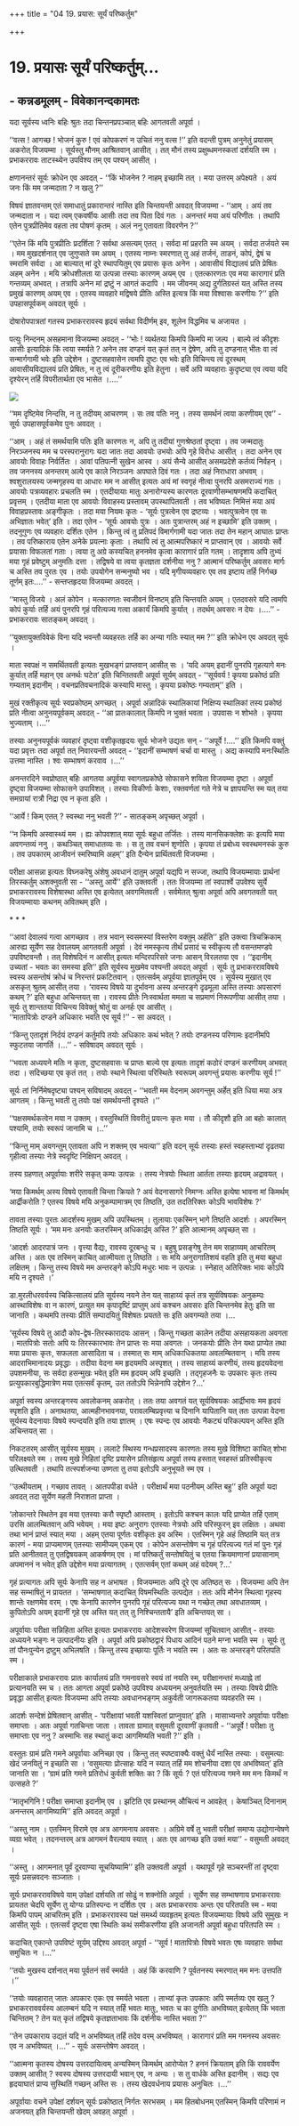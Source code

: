 +++
title = "04 19. प्रयास: सूर्यं परिष्कर्तुम"

+++
# **19. प्रयासः सूर्यं परिष्कर्तुम्...**

## **- कन्नडमूलम् - विवेकानन्दकामतः** 



यदा सूर्यस्य ध्वनिः बहिः श्रुतः तदा चिन्तनप्रपञ्चात् बहिः आगतवती अपूर्वा ।

‘‘वत्स ! आगच्छ ! भोजनं कुरु ! एवं कोपकरणं न उचितं ननु वत्स !’’ इति वदन्ती पुत्रम् अनुनेतुं प्रयासम् अकरोत् विजयम्मा । सूर्यस्तु मौनम् आश्रितवान् आसीत् । तत् मौनं तस्य प्रक्षुब्धमनस्कतां दर्शयति स्म । प्रभाकररावः ताटस्थ्येन उपविश्य तम् एव पश्यन् आसीत् ।

क्षणानन्तरं सूर्यः क्रोधेन एव अवदत् - ‘‘किं भोजनेन ? नाहम् इच्छामि तत् । मया उत्तरम् अपेक्ष्यते । अयं जनः किं मम जन्मदाता ? न खलु ?’’

विषयं ज्ञातवन्तम् एतं समाधातुं प्रकारान्तरं नास्ति इति चिन्तयन्ती अवदत् विजयम्मा - ‘‘आम् । अयं तव जन्मदाता न । यदा त्वम् एकवर्षीयः आसीः तदा तव पिता दिवं गतः । अनन्तरं मया अयं परिणीतः । तथापि एतेन पुत्रप्रीतिमेव वहता तव पोषणं कृतम् । अलं ननु एतावता विवरणेन ?’’

‘‘एतेन किं मयि पुत्रप्रीतिः प्रदर्शिता ? सर्वथा असत्यम् एतत् । सर्वदा मां प्रहरति स्म अयम् । सर्वदा तर्जयते स्म । मम मुखदर्शनात् एव जुगुप्सते स्म अयम् । एतस्य नाम्नः स्मरणात् तु अहं तर्जनं, ताडनं, कोपं, द्वेषं च स्मरामि सर्वदा । आ बाल्यात् मां दूरे स्थापयितुम् एव प्रयासः कृतः अनेन । आवासीयं विद्यालयं प्रति प्रेषितः अहम् अनेन । मयि क्रोधशीलता या उत्पन्ना तस्याः कारणम् अयम् एव । एतत्कारणतः एव मया कारागारं प्रति गन्तव्यम् अभवत् । तत्रापि अनेन मां द्रष्टुं न आगतं कदापि । मम जीवनम् अद्य दुर्गतिग्रस्तं यत् अस्ति तस्य प्रमुखं कारणम् अयम् एव । एतस्य व्यवहारे मद्विषये प्रीतिः अस्ति इत्यत्र किं मया विश्वासः करणीयः ?’’ इति उपहासपूर्वकम् अवदत् सूर्यः ।

दोषारोपपात्रतां गतस्य प्रभाकररावस्य हृदयं सर्वथा विदीर्णम् इव, शूलेन विद्धमिव च अजायत ।

पत्युः निन्दनम् असहमाना विजयम्मा अवदत् - ‘‘भोः ! व्यर्थतया किमपि किमपि मा जल्प । बाल्ये त्वं कीदृशः आसीः इत्यादिकं किं त्वया स्मर्यते ? अनेन तव दण्डनं यत् कृतं तत् न द्वेषेण, अपि तु दण्डनात् भीतः वा त्वं सन्मार्गगामी भवेः इति उद्देशेन । दुष्टसहवासेन त्वमपि दुष्टः एव भवेः इति विचिन्त्य त्वं दूरस्थम् आवासीयविद्यालयं प्रति प्रेषितः, न तु त्वं दूरीकरणीयः इति हेतुना । सर्वे अपि व्यवहाराः कुदृष्ट्या एव त्वया यदि दृश्येरन् तर्हि विपरीतार्थता एव भासेत ।....’’

![](magazine_images/img-1657089649Dharavahini.jpg)

‘‘मम दृष्टिमेव निन्दसि, न तु तदीयम् आचरणम् । सः तव पतिः ननु । तस्य समर्थनं त्वया करणीयम् एव’’ - सूर्यः उपहासपूर्वकमेव पुनः अवदत् ।

‘‘आम् । अहं तं समर्थयामि पतिः इति कारणतः न, अपि तु तदीयां गुणश्रेष्ठतां दृष्ट्वा । तव जन्मदातुः निरञ्जनस्य मम च परस्परानुरागः यदा जातः तदा आवयोः उभयोः अपि गृहे विरोधः आसीत् । तदा अनेन एव आवयोः विवाहः निर्वर्तितः । आवां पतिपत्नी सुखेन आस्व । अयं सैन्ये आसीत् असमप्रदेशे कर्तव्यं निर्वहन् । तव जननस्य अनन्तरम् अल्पे एव काले निरञ्जनः अपघाते दिवं गतः । तदा अहं निराधारा अभवम् । श्वशुरालयस्य जन्मगृहस्य वा आधारः मम न आसीत् इत्यतः अयं मां स्वगृहं नीत्वा पुनरपि असमराज्यं गतः । आवयोः पत्रव्यवहारः प्रचलति स्म । एतदीयायाः मातुः अनारोग्यस्य कारणतः दूरवाणीसम्भाषणमपि कदाचित् प्रवृत्तम् । एतदीया माता एव आवयोः विवाहस्य प्रस्तावम् उपस्थापितवती । तव भविष्यतः निमित्तं मया अयं विवाहप्रस्तावः अङ्गीकृतः । तदा मया नियमः कृतः - ‘सूर्यः पुत्रत्वेन एव द्रष्टव्यः । भवत्पुत्रत्वेन एव सः अभिज्ञातः भवेत्’ इति । तदा एतेन - ‘सूर्यः आवयोः पुत्रः । अतः पुत्रान्तरम् अहं न इच्छामि’ इति उक्तम् । तदनुगुणः एव व्यवहारः दर्शितः एतेन । किन्तु त्वं तु प्रतिपदं विमार्गगामी यदा जातः तदा तेन महान् आघातः प्राप्तः । तव परिष्काराय एतेन अनेके प्रयत्नाः कृताः । तथापि त्वं तु आत्मपरिष्कारं न प्राप्तवान् एव । आवयोः सर्वे प्रयासाः विफलतां गताः । त्वया तु अग्रे कस्यचित् हननमेव कृत्वा कारागारं प्रति गतम् । तादृशाय अपि तुभ्यं मया गृहं प्रवेष्टुम् अनुमतिः दत्ता । तद्विषये वा त्वया कृतज्ञता दर्शनीया ननु ? आत्मानं परिष्कर्तुम् अवसरः मार्गः च अस्ति तव पुरतः एव । तयोः उपयोगेन सन्मनुष्यो भव । यदि मृगीयव्यवहारः एव तव इष्टाय तर्हि निर्गच्छ तूर्णम् इतः....’’ - सन्तप्तहृदया विजयम्मा अवदत् ।

‘‘मास्तु विजये । अलं कोपेन । मत्कारणतः स्वजीवनं विनष्टम् इति चिन्तयति अयम् । एतदवसरे यदि त्वमपि कोपं कुर्याः तर्हि अयं पुनरपि गृहं परित्यज्य गत्वा अकार्यं किमपि कुर्यात् । तदर्थम् अवसरः न    देयः ।....’’ - प्रभाकररावः सातङ्कम् अवदत् ।

‘‘युक्तायुक्तविवेकं विना यदि भवन्तौ व्यवहरतः तर्हि का अन्या गतिः स्यात् मम ?’’ इति क्रोधेन एव अवदत् सूर्यः ।

माता स्वपक्षं न समर्थितवती इत्यतः मुखभङ्गं प्राप्तवान् आसीत् सः । ‘यदि अयम् इदानीं पुनरपि गृहत्यागे मनः कुर्यात् तर्हि महान् एव अनर्थः घटेत’ इति चिन्तितवती अपूर्वा सूर्यम् अवदत् - ‘‘सूर्यवर्य ! कृपया प्रकोष्ठं प्रति गम्यताम् इदानीम् । वचनप्रतिवचनादिकं कस्यापि मास्तु । कृपया प्रकोष्ठः गम्यताम्’’ इति ।

मुखं रक्तीकृत्य सूर्यः स्वप्रकोष्ठम् अगच्छत् । अपूर्वा अन्नादिकं स्थालिकायां निक्षिप्य स्थालिकां तस्य प्रकोष्ठं प्रति नीत्वा अनुनयपूर्वकम् अवदत् - ‘‘आ प्रातःकालात् किमपि न भुक्तं भवता । उपवासः न शोभते । कृपया भुज्यताम् ।...’’

तस्याः अनुनयपूर्वकं व्यवहारं दृष्ट्वा वशीकृतहृदयः सूर्यः भोजने उद्यतः सन् - ‘‘अपूर्वे !....’’ इति किमपि वक्तुं यदा प्रवृत्तः तदा अपूर्वा तत् निवारयन्ती अवदत् - ‘‘इदानीं सम्भाषणं चर्चा वा मास्तु । अद्य कस्यापि मनःस्थितिः उत्तमा नास्ति । श्वः सम्भाषणं करवाव ।...’’

अनन्तरदिने स्वप्रोष्ठात् बहिः आगतया अपूर्वया स्वागतप्रकोष्ठे सोफासने शयिता विजयम्मा दृष्टा । अपूर्वां दृष्ट्वा विजयम्मा सोफासने उपाविशत् । तस्याः विकीर्णाः केशाः, रक्तवर्णतां गते नेत्रे च ज्ञापयन्ति स्म यत् तया समग्रायां रात्रौ निद्रा एव न कृता इति ।

‘‘आर्ये ! किम् एतत् ? स्वस्था ननु भवती ?’’ - सातङ्कम् अपृच्छत् अपूर्वा ।

‘‘न किमपि अस्वास्थ्यं मम । ह्यः कोपवशात् मया सूर्यः बहुधा तर्जितः । तस्य मानसिकक्लेशः कः इत्यपि मया अवगन्तव्यं ननु । कथञ्चित् समाधातव्यः सः । स तु तव वचनं शृणोति । कृपया तं प्रबोध्य स्वस्थमनस्कं  कुरु । तव उपकारम् आजीवनं स्मरिष्यामि अहम्’’ इति दैन्येन प्रार्थितवती विजयम्मा ।

परीक्षा आसन्ना इत्यतः विघ्नकरेषु अंशेषु अवधानं दातुम् अपूर्वा यद्यपि न सज्जा, तथापि विजयम्मायाः प्रार्थनां तिरस्कर्तुम् अशक्नुवती सा - ‘‘अस्तु आर्ये’’ इति उक्तवती । ततः विजयम्मा तां स्वपार्श्वे उपवेश्य सूर्ये प्रभाकररावस्य विशेषास्था अस्ति एव इत्येतत् अवगमितवती । सर्वमेतत् श्रुत्वा अपूर्वा अपि अवगतवती यत् विजयम्मायाः कथनम् अवितथम् इति ।

\* \* \*

‘‘आवां देवालयं गत्वा आगच्छाव । तत्र भवान् स्वसमस्यां विस्तरेण वक्तुम् अर्हति’’ इति उक्त्वा त्रिचक्रिकाम् आरुह्य सूर्येण सह देवालयम् आगतवती अपूर्वा । देवं नमस्कृत्य तीर्थं प्रसादं च स्वीकृत्य तौ वसन्तमण्डपे उपविष्टवन्तौ । तत् विशेषदिनं न आसीत् इत्यतः मन्दिरपरिसरे जनाः आसन् विरलतया एव । ‘‘इदानीम् उच्यतां - भवतः का समस्या इति’’ इति सूर्यस्य मुखमेव पश्यन्ती अवदत् अपूर्वा । सूर्यः तु प्रभाकररावविषये स्वस्य असन्तोषं क्रोधं च निरन्तरं प्रकटितवान् । एतत्सर्वम् अपूर्वया ज्ञातपूर्वम् एव । सूर्यस्य मुखात् एव असकृत् श्रुतम् आसीत् तया । ‘रावस्य विषये या दुर्भावना अस्य अन्तरङ्गे दृढमूला अस्ति तस्याः अपसारणं कथम् ?’ इति बहुधा अचिन्तयत् सा । रावस्य प्रीतेः निःस्वार्थता ममता च सप्रमाणं निरूपणीया आसीत् तया । सूर्यः तु शान्ततया विचिन्त्य विवेक्तुं श्रोतुं वा अनर्हः एव आसीत् ।  
‘‘मातापित्रोः दण्डने अधिकारः भवति एव सूर्य !’’ - सा अवदत् ।

‘‘किन्तु एतादृशं निर्दयं दण्डनं कर्तुमपि तयोः अधिकारः कथं भवेत् ? तयोः दण्डनस्य परिणामः इदानीमपि स्फुटतया जागर्ति ।...’’ - सविषादम् अवदत् सूर्यः ।

‘‘भवता अध्ययने मतिः न कृता, दुष्टसहवासः च प्राप्तः बाल्ये एव इत्यतः तादृशं कठोरं दण्डनं करणीयम् अभवत् तदा । सदिच्छया एव कृतं तत् । तयोः स्थाने स्थित्वा परिस्थितेः स्वरूपम् अवगन्तुं प्रयासः करणीयः सूर्य !’’

सूर्यः तां निर्निमेषदृष्ट्या पश्यन् सविषादम् अवदत् - ‘‘भवती मम वेदनाम् अवगन्तुम् अर्हेत् इति धिया मया अत्र आगतम् । किन्तु भवती तु तयोः पक्षं समर्थयन्ती दृश्यते ।’’

‘‘पक्षसमर्थकत्वेन मया न उक्तम् । वस्तुस्थितिं विवरीतुं प्रयत्नः कृतः मया । तौ कीदृशौ इति आ बहोः कालात् पश्यामि, तयोः स्वरूपं जानामि च ।..’’

‘‘किन्तु माम् अवगन्तुम् एतावता अपि न शक्तम् एव भवत्या’’ इति वदन् सूर्यः तस्याः हस्तं स्वहस्ताभ्यां दृढतया गृहीत्वा तस्याः नेत्रे स्वदृष्टि निक्षिपन् अवदत् ।

तस्य ग्रहणात् अपूर्वायाः शरीरे सकृत् कम्पः उत्पन्नः । तस्य नेत्रयोः स्थिता आर्तता तस्याः हृदयम् अद्रावयत् ।

‘मया किमर्थम् अस्य विषये एतावती चिन्ता क्रियते ? अयं वेदनासागरे निमग्नः अस्ति इत्येषा भावना मां किमर्थम् आर्द्रीकरोति ? एतस्य विषये मयि अनुकम्पामात्रम् एव तिष्ठति, उत तदतिरिक्तः कोऽपि भावविशेषः ?’

तावता तस्याः पुरतः आदर्शस्य मुखम् अपि उपस्थितम् । तुलायाः एकस्मिन् भागे तिष्ठति आदर्शः । अपरस्मिन् तिष्ठति सूर्यः । ‘मम मनः अनयोः कतरस्मिन् अधिकार्द्रम् अस्ति ?’ इति आत्मानम् अपृच्छत् सा ।

‘आदर्शः आदरपात्रं जनः । वृत्त्या वैद्यः, रावस्य दूरबन्धुः च । बहुषु प्रसङ्गेषु तेन मम साहाय्यम् आचरितम् अस्ति । अतः एव तस्मिन् काचित् आत्मीयता तु तिष्ठति । सः मयि अनुरागातिशयं वहति इति तु मया बहुधा लक्षितम् । किन्तु तस्य विषये मम अन्तरङ्गे कोऽपि मधुरः भावः न उत्पन्नः । स्नेहात् अतिरिक्तः भावः कोऽपि मयि न दृश्यते ।’

डा.मुरलीधरवर्यस्य चिकित्सालयं प्रति सूर्यस्य नयने तेन यत् साहाय्यं कृतं तत्र सूर्यविषयकः अनुकम्पः आस्थाविशेषः वा न कारणं, प्रत्युत मम कृपादृष्टिं प्राप्तुम् अयं कश्चन अवसरः इति चिन्तनमेव हेतुः इति सा जानाति । कथमपि तस्याः प्रीतिं सम्पादयितुं विशेषतः प्रयतते सः इति अवगम्यते तया ।...

‘सूर्यस्य विषये तु आदौ कोप-द्वेष-तिरस्कारादयः आसन् । किन्तु गच्छता कालेन तदीया असहायकता अवगता । मातपित्रोः सतोः अपि यः तिरस्कारभावः तेन प्राप्तः सः मया अवगतः । जनकयोः प्रीतिः तेन यथा प्राप्येत तथा मया प्रयासः कृतः, सफलता आसादिता च । तस्मात् सः माम् अधिकाधिकतया अवलम्बितवान् । मयि तस्य आदराभिमानादयः प्रवृद्धाः । तदीया वेदना मम हृदयमपि अस्पृशत् । तस्य साहाय्यं करणीयं, तस्य हृदयवेदना उपशमनीया, सः सर्वदा हसन्मुखः भवेत् इति मम हृदयम् अपि इच्छति । तद्गृहजनैः यः उपकारः कृतः तस्य प्रत्युपकारबुद्धिमात्रेण मया एतत्सर्वं कृतम्, उत ततोऽपि भिन्नेनापि उद्देशेन ?...’

अपूर्वा स्वस्य अन्तरङ्गस्य अवलोकनम् अकरोत् । ततः तया अवगतं यत् सूर्यविषयकः आर्द्रीभावः मम हृदयं स्पृशति इति । अनाथतया, आत्महीनभावनया, परावलम्बिप्रवृत्त्या च दिनानि यापितानि यत् ततः उत्पन्ना वेदना सूर्यस्य वेदनायाः विषये स्पन्दयति इति तया ज्ञातम् । एषः स्पन्दः एव आवयोः नैकट्यं परिकल्पयन् अस्ति इति अचिन्तयत् सा ।

निकटतरम् आसीत् सूर्यस्य मुखम् । ललाटे स्थिस्य गन्धप्रसादस्य कारणतः तस्य मुखे विशिष्टा काचित् शोभा परिलक्ष्यते स्म । तस्य मुखे निहितां दृष्टि प्रयासेन प्रतिसंहृत्य अपूर्वा तस्य हस्तात् स्वहस्तं प्रतिस्वीकृत्य उत्थितवती । तथापि तत्स्पर्शजन्या उष्णता तु तया इतोऽपि अनुभूयते स्म एव ।

‘‘उत्थीयताम् । गच्छाव तावत् । आतपपीडा वर्धते । परीक्षार्थं मया पठनीयम् अस्ति बहु’’ इति अपूर्वा यदा अवदत् तदा सूर्येण महती निराशता प्राप्ता ।

‘लोकान्तरे स्थितेन इव मया एतस्याः करौ स्पृष्टौ आस्ताम् । इतोऽपि कश्चन कालः यदि प्राप्येत तर्हि एताम् उरसि आलम्बितवान् अपि भवेयम् । मया इष्टः अनुरागः एतस्याः नेत्रयोः अपि परिस्फुरन् इव लक्षितः । अथवा तथा भानं प्राप्तं स्यात् मया । अहम् एतया पूर्णतः वशीकृतः इव अस्मि । एतस्मिन् गृहे अहं तिष्ठामि यत् तत्र कारणं - मया प्राप्यमाणम् एतस्याः सामीप्यम् एकम् एव । कोपेन असन्तोषेण च गृहं परित्यज्य गतं मां पुनः गृहं प्रति आनीतवत् तु एतद्विषयकम् आकर्षणम् एव । मां परिष्कर्तुं सन्तोषयितुं च एतया क्रियमाणानां प्रयासानाम् अपमाननं न भवेत् इति उद्देशेन मया प्रत्यागतम् । एतत्सर्वम् एतां कथम् अहं वदेयम् ?...’

गृहं प्रत्यागतः अपि सूर्यः केनापि सह न अभाषत । विजयम्मातः अपि दूरे एव अतिष्ठत् सः । विजयम्मा अपि तेन सह सम्भाषितुं न प्रायतत । ‘सम्भाषणात् कदाचित् विषमस्थितिः उत्पद्येत । ततः अपि मौनेन स्थित्वा गृहस्य शान्तेः रक्षणमेव वरम् । एषः केनापि कारणेन पुनरपि गृहं परित्यज्य यथा न गच्छेत् तथा अवधातव्यम् । कुपितोऽपि अयम् इदानीं गृहे एव अस्ति यत् तत् तु निश्चिन्ततायै’ इति अचिन्तयत् सा ।

अपूर्वायाः परीक्षा सन्निहिता अस्ति इत्यतः प्रभाकररावः आदेशस्वरेण विजयम्मां सूचितवान् आसीत् - तस्याः अध्ययने भङ्गः न उत्पादनीयः इति । अपूर्वा अपि प्रकोष्ठद्वारं पिधाय आदिनं पठने मग्ना भवति स्म । सूर्यः तु तां पौनःपुन्येन द्रष्टुम् अभिलषति । किन्तु तस्य इच्छायाः पूर्तिः न भवति स्म । अतः सः अन्तरङ्गे परितपति स्म ।

परीक्षाकाले प्रभाकररावः प्रातः कार्यालयं प्रति गमनावसरे स्वयं तां नयति स्म, परीक्षानन्तरं मध्याह्ने तां प्रत्यानयति स्म च । ततः आगता अपूर्वा प्रकोष्ठे उपविश्य अध्ययनम् अनुवर्तयति स्म । तस्याः विषये प्रीतिः प्रवृद्धा आसीत् इत्यतः विजयम्मा अपि तस्याः अवधानभङ्गम् अकुर्वती जागरूकतया व्यवहरति स्म ।

आदर्शः सन्देशं प्रेषितवान् आसीत् - ‘परीक्षायां भवती यशस्वितां प्राप्नुयात्’ इति । मासाभ्यन्तरे अपूर्वायाः परीक्षाः समाप्ताः । अतः अपूर्वा गतचिन्ता जाता । तावता ग्रामात् वसुमती दूरवाणीं कृतवती - ‘‘अपूर्वे ! परीक्षाः तु समाप्ताः एव ननु ? अस्माभिः सह स्थातुं कदा आगमिष्यति भवती ?’’ इति ।

वस्तुतः ग्रामं प्रति गमने अपूर्वायाः अनिच्छा एव । किन्तु तत् स्पष्टवाक्यैः वक्तुं धैर्यं नास्ति तस्याः । वसुमत्याः खेदं जनयितुं न इच्छति सा । ‘वसुमत्याः प्रोत्साहः यदि न स्यात् तर्हि मम शोचनीया दशा एव अभविष्यत्’ इति जानाति सा । ‘ग्रामं प्रति गमने प्रतिरोधं कुर्वती शक्तिः का ? किं सूर्यः ? एतं परित्यज्य गमने मम मनः किमर्थं न उत्सहते ?’

‘‘मातृभगिनि ! परीक्षा समाप्ता इदानीम् एव । झटिति एव प्रस्थानम् औचित्यं न आवहेत् । केषाञ्चित् दिनानाम् अनन्तरम् आगमिष्यामि’’ इति अवदत्  अपूर्वा ।

‘‘अस्तु नाम । एतस्मिन् विरामे एव अत्र आगमनाय अवसरः । अग्रिमे वर्षे तु भवती परीक्षां समाप्य उद्योगान्वेषणे व्यग्रा भवेत् । तदनन्तरम् अत्र आगमनं वैरल्याय स्यात् । अतः एव आगच्छ इति उक्तं मया’’ - वसुमती अवदत् ।

‘‘अस्तु । आगमनात् पूर्वं दूरवाण्या सूचयिष्यामि’’ इति उक्तवती अपूर्वा । यथापूर्वं गृहे सञ्चरन्तीं तां दृष्ट्वा सूर्यः प्रसन्नवदनः सञ्जातः ।

सूर्यः प्रभाकररावविषये याम् उपेक्षां दर्शयति तां सोढुं न शक्नोति अपूर्वा । सूर्येण सह सम्भाषणाय प्रभाकररावः प्रायतत चेदपि सूर्येण तु योग्यः प्रतिस्पन्दः न दर्शितः एव । अतः प्रभाकररावः अन्तः एव परितपति स्म - मया किमपि पापम् आचरितम् इति । प्रभाकररावस्य पक्षं समर्थ्य व्यवहृतम् इत्यतः विजयम्मायाः विषये अपि सुमुखः न आसीत् सूर्यः । एतत्सर्वं दृष्ट्वा एषा स्थितिः कथं समीकरणीया इति अजानती अपूर्वा बहुधा परितपति स्म ।

कदाचित् एकान्ते उपविष्टं सूर्यम् उद्दिश्य अवदत् अपूर्वा - ‘‘सूर्य ! मातापित्रोः विषये भवतः एषः व्यवहारः सर्वथा समुचितः न ।...’’

‘‘तयोः मुखस्य दर्शनात् मया पूर्वतनं सर्वं स्मर्यते । अहं किं करवाणि ? पूर्वतनस्य स्मरणात् मम मनः उत्तपति ।’’

‘‘तयोः व्यवहारात् जातः अपकारः एकः एव स्मर्यते भवता । ताभ्यां कृतः उपकारः अपि स्मर्तव्यः एव खलु ? प्रभाकरराववर्यस्य आलम्बनं यदि न स्यात् तर्हि भवतः मातुः, भवतः च का दुर्गतिः अभविष्यत् इत्येतत् किं भवता चिन्तितम् ? तेन यत् कृतं तद्विषये कृतज्ञताभावः किं दर्शनीयः नास्ति भवता ?’’

‘‘तेन उपकाराय उद्यतं यदि न अभविष्यत् तर्हि तदेव वरम् अभविष्यत् । कारागारं प्रति मम गमनस्य अवसरः एव न अभविष्यत् ।...’’ - सूर्यः असन्तोषेण अवदत् ।

‘‘आत्मना कृतस्य दोषस्य उत्तरदायित्वम् अन्यस्मिन् किमर्थम् आरोप्येत ? हननं क्रियताम् इति किं राववर्येण उक्तम् आसीत् ? स्वस्य दोषस्य उत्तरदायी भवान् एव, न अन्यः । स तु वार्धके अस्ति इदानीम् । सद्यः एव हृदयाघातं प्राप्य सुस्थितिं गच्छन् अस्ति सः । तस्य खेदवर्धनाय प्रयासः अनुचितः ।...’’

अपूर्वायाः वचने उपेक्षां दर्शयन् सूर्यः प्रकोष्ठात् निर्गतः सरभसम् । मम हितबोधनम् एतस्मिन् किमपि परिणामं न अजनयत् इति चिन्तयन्ती खेदम् अवहत् अपूर्वा ।


